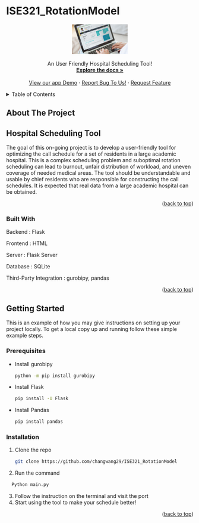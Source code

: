 # ISE321_RotationModel


<div id="top"></div>

<div align="center">
  <a href="https://github.com/changwang29/ISE321_RotationModel">
    <img src="hospital_tool.jpeg" alt="Logo" width="150" height="80">
  </a>


  <p align="center">
    An User Friendly Hospital Scheduling Tool!
    <br />
    <a href="https://github.com/changwang29/ISE321_RotationModel"><strong>Explore the docs »</strong></a>
    <br />
    <br />
    <a href="https://xinran-admin.herokuapp.com/">View our app Demo</a>
    ·
    <a href="https://github.com/changwang29/ISE321_RotationModel/issues">Report Bug To Us!</a>
    ·
    <a href="https://github.com/changwang29/ISE321_RotationModel/issues">Request Feature</a>
  </p>
</div>

<!-- TABLE OF CONTENTS -->
<details>
  <summary>Table of Contents</summary>
  <ol>
    <li>
      <a href="#about-the-project">About The Project</a>
      <ul>
        <li><a href="#built-with">Built With</a></li>
      </ul>
    </li>
    <li>
      <a href="#getting-started">Getting Started</a>
      <ul>
        <li><a href="#prerequisites">Prerequisites</a></li>
        <li><a href="#installation">Installation</a></li>
      </ul>
    </li>
  </ol>
</details>


<!-- ABOUT THE PROJECT -->
## About The Project

## Hospital Scheduling Tool

The goal of this on-going project is to develop a user-friendly tool for optimizing the call schedule for a set of residents in a large academic hospital. This is a complex scheduling problem and suboptimal rotation scheduling can lead to burnout, unfair distribution of workload, and uneven coverage of needed medical areas. The tool should be understandable and usable by chief residents who are responsible for constructing the call schedules.  It is expected that real data from a large academic hospital can be obtained. 


<p align="right">(<a href="#top">back to top</a>)</p>



### Built With

Backend : Flask

Frontend : HTML

Server : Flask Server

Database : SQLite

Third-Party Integration : gurobipy, pandas

<p align="right">(<a href="#top">back to top</a>)</p>



<!-- GETTING STARTED -->
## Getting Started

This is an example of how you may give instructions on setting up your project locally.
To get a local copy up and running follow these simple example steps.

### Prerequisites

* Install gurobipy
  ```sh
  python -m pip install gurobipy
  ```

* Install Flask
  ```sh
  pip install -U Flask
  ```
  
* Install Pandas
  ```sh
  pip install pandas
  ```


### Installation

1. Clone the repo
   ```sh
   git clone https://github.com/changwang29/ISE321_RotationModel
   ```
2. Run the command
  ```sh
    Python main.py
  ```
3. Follow the instruction on the terminal and visit the port
4. Start using the tool to make your schedule better!



<p align="right">(<a href="#top">back to top</a>)</p>
